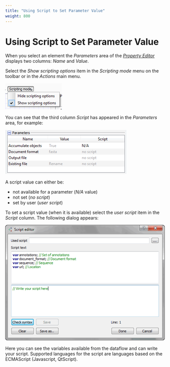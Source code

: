```yaml
---
title: "Using Script to Set Parameter Value"
weight: 800
---
```



# Using Script to Set Parameter Value

When you select an element the _Parameters_ area of the [_Property Editor_](workflow-designer-window-components.md) displays two columns: _Name_ and _Value_.

Select the _Show scripting options_ item in the _Scripting mode_ menu on the toolbar or in the _Actions_ main menu.

![](/images/2097207/2359330.png)

You can see that the third column _Script_ has appeared in the _Parameters_ area, for example:

![](/images/2097207/2359331.png)

A script value can either be:

*   not available for a parameter (_N/A_ value)
*   not set (_no script_)
*   set by user (_user script_)

To set a script value (when it is available) select the _user script_ item in the _Script_ column. The following dialog appears:

![](/images/65930015/65930016.png)

Here you can see the variables available from the dataflow and can write your script. Supported languages for the script are languages based on the ECMAScript (Javascript, QtScript).

